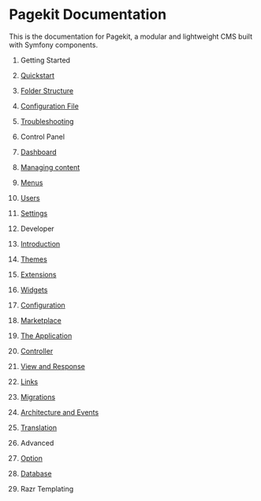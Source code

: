 Pagekit Documentation
=====================

This is the documentation for Pagekit, a modular and lightweight CMS built with
Symfony components.

1. Getting Started
  1. [Quickstart](quickstart.md)
  2. [Folder Structure](folder-structure.md)
  3. [Configuration File](configuration-file.md)
  4. [Troubleshooting](troubleshooting.md)

2. Control Panel
  1. [Dashboard](dashboard.md)
  2. [Managing content](managing-content.md)
  3. [Menus](menus.md)
  4. [Users](users.md)
  5. [Settings](settings.md)

3. Developer
  1. [Introduction](introduction.md)
  2. [Themes](themes.md)
  3. [Extensions](extensions.md)
  4. [Widgets](widgets.md)
  5. [Configuration](configuration.md)
  6. [Marketplace](marketplace.md)
  7. [The Application](application.md)
  8. [Controller](controller.md)
  9. [View and Response](view-response.md)
  10. [Links](links.md)
  11. [Migrations](migrations.md)
  12. [Architecture and Events](architecture-events.md)
  13. [Translation](translation.md)

4. Advanced
  1. [Option](api-option.md)
  2. [Database](database.md)
  3. Razr Templating

